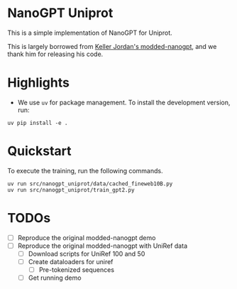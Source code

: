 # NanoGPT Uniprot

This is a simple implementation of NanoGPT for Uniprot.

This is largely borrowed from [Keller Jordan's modded-nanogpt](https://github.com/KellerJordan/modded-nanogpt/tree/master), and we thank him for releasing his code.


# Highlights

- We use `uv` for package management. To install the development version, run:

```
uv pip install -e .
```

# Quickstart

To execute the training, run the following commands.

```
uv run src/nanogpt_uniprot/data/cached_fineweb10B.py
uv run src/nanogpt_uniprot/train_gpt2.py
```

# TODOs

- [ ] Reproduce the original modded-nanogpt demo
- [ ] Reproduce the original modded-nanogpt with UniRef data
  - [ ] Download scripts for UniRef 100 and 50
  - [ ] Create dataloaders for uniref
    - [ ] Pre-tokenized sequences
  - [ ] Get running demo

